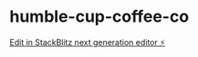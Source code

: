 # humble-cup-coffee-co

[Edit in StackBlitz next generation editor ⚡️](https://stackblitz.com/~/github.com/hwilloug/humble-cup-coffee-co)